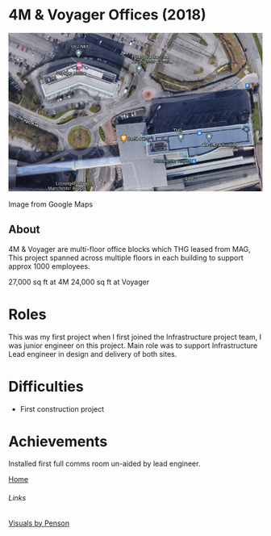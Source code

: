 # 4M & Voyager Offices (2018)

<img src="../Images/4m-voyager.png" alt="4M and Voyager Building">



Image from Google Maps

## About

4M & Voyager are multi-floor office blocks which THG leased from MAG, This project spanned across multiple floors in each building to support approx 1000 employees.

27,000 sq ft at 4M
24,000 sq ft at Voyager

# Roles

This was my first project when I first joined the Infrastructure project team, I was junior engineer on this project. Main role was to support Infrastructure Lead engineer in design and delivery of both sites.

# Difficulties

- First construction project

# Achievements

Installed first full comms room un-aided by lead engineer.

[Home](../index.md)

###### Links

[Visuals by Penson](https://penson.co/en/works/4m-voyager-workspace-the-hut-group)

